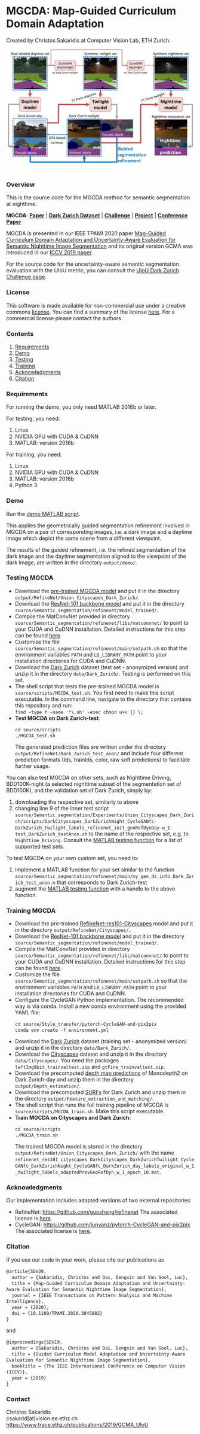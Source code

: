 # MGCDA: Map-Guided Curriculum Domain Adaptation

Created by Christos Sakaridis at Computer Vision Lab, ETH Zurich.

![MGCDA overview](images/MGCDA_overview.png)
<br/><br/>


### Overview

This is the source code for the MGCDA method for semantic segmentation at nighttime.

**MGCDA**: [**Paper**][arxiv] | [**Dark Zurich Dataset**][project_page] | [**Challenge**][uiou_challenge] | [**Project**][project_page] | [**Conference Paper**][iccv_19]

MGCDA is presented in our IEEE TPAMI 2020 paper [Map-Guided Curriculum Domain Adaptation and Uncertainty-Aware Evaluation for Semantic Nighttime Image Segmentation][arxiv] and its original version GCMA was introduced in our [ICCV 2019 paper][iccv_19].

For the source code for the uncertainty-aware semantic segmentation evaluation with the UIoU metric, you can consult the [UIoU Dark Zurich Challenge page][uiou_challenge].


### License

This software is made available for non-commercial use under a creative commons [license](LICENSE.txt). You can find a summary of the license [here][cc_license]. For a commercial license please contact the authors.


### Contents

1. [Requirements](#requirements)
2. [Demo](#demo)
3. [Testing](#testing-mgcda)
4. [Training](#training-mgcda)
5. [Acknowledgments](#acknowledgments)
6. [Citation](#citation)


### Requirements

For running the demo, you only need MATLAB 2016b or later.

For testing, you need:

1.  Linux
2.  NVIDIA GPU with CUDA & CuDNN
3.  MATLAB: version 2016b

For training, you need:

1. Linux
2. NVIDIA GPU with CUDA & CuDNN
3. MATLAB: version 2016b
4. Python 3


### Demo

Run the [demo MATLAB script](source/Semantic_segmentation/Guided_refinement/Demo_geometrically_guided_segmentation_refinement.m).

This applies the geometrically guided segmentation refinement involved in MGCDA on a pair of corresponding images, i.e. a dark image and a daytime image which depict the same scene from a different viewpoint.

The results of the guided refinement, i.e. the refined segmentation of the dark image and the daytime segmentation aligned to the viewpoint of the dark image, are written in the directory `output/demo/`.


### Testing MGCDA

- Download the [pre-trained MGCDA model][mgcda_model] and put it in the directory `output/RefineNet/Union_Cityscapes_Dark_Zurich/`.
- Download the [ResNet-101 backbone model][resnet101_backbone] and put it in the directory `source/Semantic_segmentation/refinenet/model_trained/`.
- Compile the MatConvNet provided in directory `source/Semantic_segmentation/refinenet/libs/matconvnet/` to point to your CUDA and CuDNN installation. Detailed instructions for this step can be found [here](source/Semantic_segmentation/refinenet/main/my_matconvnet_resnet/README.md).
- Customize the file `source/Semantic_segmentation/refinenet/main/setpath.sh` so that the environment variables `PATH` and `LD_LIBRARY_PATH` point to your installation directories for CUDA and CuDNN.
- Download the [Dark Zurich][dark_zurich_test] dataset (test set - anonymized version) and unzip it in the directory `data/Dark_Zurich/`. Testing is performed on this set.
- The shell script that tests the pre-trained MGCDA model is `source/scripts/MGCDA_test.sh`. You first need to make this script executable. In the command line, navigate to the directory that contains this repository and run:\
  `find -type f -name '*\.sh' -exec chmod u+x {} \;`
- **Test MGCDA on Dark Zurich-test**:
  ```
  cd source/scripts
  ./MGCDA_test.sh
  ```
  The generated prediction files are written under the directory `output/RefineNet/Dark_Zurich_test_anon/` and include four different prediction formats (Ids, trainIds, color, raw soft predictions) to facilitate further usage.

You can also test MGCDA on other sets, such as Nighttime Driving, BDD100K-night (a selected nighttime subset of the segmentation set of BDD100K), and the validation set of Dark Zurich, simply by:
1. downloading the respective set, similarly to above
2. changing line 9 of the inner test script `source/Semantic_segmentation/Experiments/Union_Cityscapes_Dark_Zurich/scripts/DarkCityscapes_DarkZurichNight_CycleGANfc-DarkZurich_twilight_labels_refinenet_init_geoRefDynDay-w_1-test_DarkZurich_testAnon.sh` to the name of the respective set, e.g. to `Nighttime_Driving`. Consult the [MATLAB testing function](source/Semantic_segmentation/refinenet/main/test_RefineNet.m) for a list of supported test sets.

To test MGCDA on your own custom set, you need to:
1. implement a MATLAB function for your set similar to the function `source/Semantic_segmentation/refinenet/main/my_gen_ds_info_Dark_Zurich_test_anon.m` that corresponds to Dark Zurich-test
2. augment the [MATLAB testing function](source/Semantic_segmentation/refinenet/main/test_RefineNet.m) with a handle to the above function.


### Training MGCDA

- Download the pre-trained [RefineNet-res101-Cityscapes][refinenet_model] model and put it in the directory `output/RefineNet/Cityscapes/`.
- Download the [ResNet-101 backbone model][resnet101_backbone] and put it in the directory `source/Semantic_segmentation/refinenet/model_trained/`.
- Compile the MatConvNet provided in directory `source/Semantic_segmentation/refinenet/libs/matconvnet/` to point to your CUDA and CuDNN installation. Detailed instructions for this step can be found [here](source/Semantic_segmentation/refinenet/main/my_matconvnet_resnet/README.md).
- Customize the file `source/Semantic_segmentation/refinenet/main/setpath.sh` so that the environment variables `PATH` and `LD_LIBRARY_PATH` point to your installation directories for CUDA and CuDNN.
- Configure the CycleGAN Python implementation. The recommended way is via conda. Install a new conda environment using the provided YAML file:
  ```
  cd source/Style_transfer/pytorch-CycleGAN-and-pix2pix
  conda env create -f environment.yml
  ```
- Download the [Dark Zurich][dark_zurich_train] dataset (training set - anonymized version) and unzip it in the directory `data/Dark_Zurich/`.
- Download the [Cityscapes][cityscapes_downloads] dataset and unzip it in the directory `data/Cityscapes/`. You need the packages `leftImg8bit_trainvaltest.zip` and `gtFine_trainvaltest.zip`.
- Download the precomputed [depth map predictions][monodepth2_predictions] of Monodepth2 on Dark Zurich-day and unzip them in the directory `output/Depth_estimation/`.
- Download the precomputed [SURFs][surfs] for Dark Zurich and unzip them in the directory `output/Feature_extraction_and_matching/`.
- The shell script that runs the full training pipeline of MGCDA is `source/scripts/MGCDA_train.sh`. Make this script executable.
- **Train MGCDA on Cityscapes and Dark Zurich**:
  ```
  cd source/scripts
  ./MGCDA_train.sh
  ```
  The trained MGCDA model is stored in the directory `output/RefineNet/Union_Cityscapes_Dark_Zurich/` with the name `refinenet_res101_cityscapes_DarkCityscapes_DarkZurichTwilight_CycleGANfc_DarkZurichNight_CycleGANfc_DarkZurich_day_labels_original_w_1_twilight_labels_adaptedPrevGeoRefDyn_w_1_epoch_10.mat`.


### Acknowledgments

Our implementation includes adapted versions of two external repositories:
- RefineNet: <https://github.com/guosheng/refinenet> The associated license is [here](source/Semantic_segmentation/refinenet/LICENSE).
- CycleGAN: <https://github.com/junyanz/pytorch-CycleGAN-and-pix2pix> The associated license is [here](source/Style_transfer/pytorch-CycleGAN-and-pix2pix/LICENSE).


### Citation

If you use our code in your work, please cite our publications as
```
@article{SDV20,
  author = {Sakaridis, Christos and Dai, Dengxin and Van Gool, Luc},
  title = {Map-Guided Curriculum Domain Adaptation and Uncertainty-Aware Evaluation for Semantic Nighttime Image Segmentation}, 
  journal = {IEEE Transactions on Pattern Analysis and Machine Intelligence}, 
  year = {2020},
  doi = {10.1109/TPAMI.2020.3045882}
}
```
and
```
@inproceedings{SDV19,
  author = {Sakaridis, Christos and Dai, Dengxin and Van Gool, Luc},
  title = {Guided Curriculum Model Adaptation and Uncertainty-Aware Evaluation for Semantic Nighttime Image Segmentation},
  booktitle = {The IEEE International Conference on Computer Vision (ICCV)},
  year = {2019}
}
```


### Contact

Christos Sakaridis  
csakarid[at]vision.ee.ethz.ch  
https://www.trace.ethz.ch/publications/2019/GCMA_UIoU

[arxiv]: <https://arxiv.org/pdf/2005.14553.pdf>
[iccv_19]: <https://openaccess.thecvf.com/content_ICCV_2019/papers/Sakaridis_Guided_Curriculum_Model_Adaptation_and_Uncertainty-Aware_Evaluation_for_Semantic_Nighttime_ICCV_2019_paper.pdf>
[uiou_challenge]: <https://competitions.codalab.org/competitions/23553>
[mgcda_model]: <https://data.vision.ee.ethz.ch/csakarid/shared/MGCDA_UIoU/refinenet_res101_cityscapes_DarkCityscapes_DarkZurichv3twilight_CycleGANfc_DarkZurichv3night_CycleGANfc_DarkZurich_v3day_labels_original_w_1_v3twilight_labels_adaptedPrevGeoRefDyn_w_1_epoch_10.mat>
[refinenet_model]: <https://data.vision.ee.ethz.ch/csakarid/shared/MGCDA_UIoU/refinenet_res101_cityscapes_original.mat>
[resnet101_backbone]: <https://data.vision.ee.ethz.ch/csakarid/shared/MGCDA_UIoU/imagenet-resnet-101-dag.mat>
[dark_zurich_test]: <https://data.vision.ee.ethz.ch/csakarid/shared/GCMA_UIoU/Dark_Zurich_test_anon_withoutGt.zip>
[dark_zurich_train]: <https://data.vision.ee.ethz.ch/csakarid/shared/GCMA_UIoU/Dark_Zurich_train_anon.zip>
[monodepth2_predictions]: <https://data.vision.ee.ethz.ch/csakarid/shared/MGCDA_UIoU/monodepth2_Dark_Zurich_day.zip>
[surfs]: <https://data.vision.ee.ethz.ch/csakarid/shared/MGCDA_UIoU/SURF_Dark_Zurich_train.zip>
[project_page]: <https://www.trace.ethz.ch/publications/2019/GCMA_UIoU>
[cc_license]: <http://creativecommons.org/licenses/by-nc/4.0/>
[cityscapes_downloads]: <https://www.cityscapes-dataset.com/downloads/>
